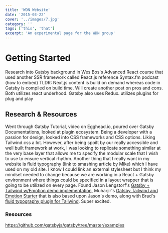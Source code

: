 ```yaml
---
title: 'WDN Website'
date: '2015-03-22'
cover: '../images/7.jpg'
category: ''
tags: ['this', 'that']
excerpt: 'An experimental page for the WDN group'
---
```


# Getting Started

Research into Gatsby
background in Wes Bos's Advanced React course that used another SSR framework called React.js reference Syntax.fm podcast (how to embed) TLDR: Next.js content is build on demand whereas code in Gatsby is compiled on build time. Will create another post on pros and cons. Both utilizes react underhood. Gatsby also uses Redux. utilizes plugins for plug and play

## Research & Resources

Went through Gatsby Tutorial, video on Egghead.io, poured over Gatsby Documentations, looked at plugin ecosystem. Being a developer with a passion for design, looked into CSS frameworks and CSS options. Liking Tailwind.css a lot. However, after being spoilt by our really accessible and well built framework at work, I was looking to replicate something similar at the very base layer that allows me to specify the modular scale that I wish to use to ensure vertical rhythm. Another thing that I really want in my website is fluid typography (link to smashing article by Mike) which I have used on my old site. I know I could link an external stylesheet but I think my mindset needed to change because we are working in a React + Gatsby environment where things could be specified in a layout wrapper that is going to be utilized on every page. Found Jason Lengstorf's [Gatsby + Tailwind w/Emotion demo implementation](https://github.com/jlengstorf/gatsby-tailwind-demo), Muharjir's [Gatsby Tailwind and Emotion Starter](https://github.com/muhajirdev/gatsby-tailwind-emotion-starter/blob/master/src/components/layout.js) that is also based upon Jason's demo, along with Brad's [fluid typography plugin for Tailwind](https://github.com/bradlc/tailwindcss-fluid/). Super excited.

### Resources

https://github.com/gatsbyjs/gatsby/tree/master/examples
